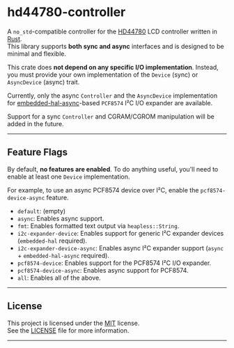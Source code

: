 # hd44780-controller

A `no_std`-compatible controller for the [HD44780] LCD controller written in [Rust].  
This library supports **both sync and async** interfaces and is designed to be minimal and flexible.

This crate does **not depend on any specific I/O implementation**. Instead, you must provide your own implementation of the `Device` (sync) or `AsyncDevice` (async) trait.

Currently, only the async `Controller` and the `AsyncDevice` implementation for [embedded-hal-async]-based `PCF8574` I²C I/O expander are available.

Support for a sync `Controller` and CGRAM/CGROM manipulation will be added in the future.

---

## Feature Flags

By default, **no features are enabled**. To do anything useful, you'll need to enable at least one `Device` implementation.

For example, to use an async PCF8574 device over I²C, enable the `pcf8574-device-async` feature.

- `default`: (empty)  
- `async`: Enables async support.
- `fmt`: Enables formatted text output via `heapless::String`.
- `i2c-expander-device`: Enables support for generic I²C expander devices (`embedded-hal` required).
- `i2c-expander-device-async`: Enables async I²C expander support (`async` + `embedded-hal-async` required).
- `pcf8574-device`: Enables support for the PCF8574 I²C I/O expander.
- `pcf8574-device-async`: Enables async support for PCF8574.
- `all`: Enables all of the above.

---

## License

This project is licensed under the [MIT] license.  
See the [LICENSE] file for more information.

---

[HD44780]: https://en.wikipedia.org/wiki/Hitachi_HD44780_LCD_controller/
[Rust]: https://www.rust-lang.org/
[MIT]: https://opensource.org/licenses/MIT
[LICENSE]: LICENSE
[embedded-hal]: https://github.com/rust-embedded/embedded-hal
[embedded-hal-async]: https://github.com/rust-embedded/embedded-hal/tree/master/embedded-hal-async
